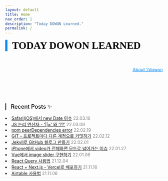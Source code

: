 ```yaml
---
layout: default
title: Home
nav_order: 1
description: "Today DOWON Learned."
permalink: /
---
```


<div style="font-family: 'Gugi', cursive; font-size:32px; font-weight: 800; border-left: 7px solid #0687f0; padding-left:15px !important; color:#000000; margin-bottom: 50px;">TODAY DOWON LEARNED</div>

<div align="right"><a href="{{ '/about' | absolute_url }}" style="color:#0687f0;">About 2dowon</a></div>

<div style="font-size:18px; font-weight: 500; border-left: 3px solid #404040; padding-left:15px !important; color:#000000; margin-top:100px; margin-bottom:15px;">Recent Posts ✨</div>

<li>
    <a href="https://2dowon.github.io/docs/javascript/ios-new-date/">Safari(iOS)에서 new Date 이슈</a>
    <span style="color:#808080">22.03.16</span>
</li>
<li>
    <a href="https://2dowon.github.io/docs/javascript/logical-assignments/">JS 논리 연산자 - ‘||=’ 와 ‘??’</a>
    <span style="color:#808080">22.03.09</span>
</li>
<li>
    <a href="https://2dowon.github.io/docs/etc/npm-peerDependencies-error/">npm peerDependencies error</a>
    <span style="color:#808080">22.02.19</span>
</li>
<li>
    <a href="https://2dowon.github.io/docs/etc/commit-by-different-account/">GIT - 프로젝트마다 다른 계정으로 커밋하기</a>
    <span style="color:#808080">22.02.12</span>
</li>
<li>
    <a href="https://2dowon.github.io/docs/etc/jekyll-blog/">Jekyll로 GitHub 블로그 만들기</a>
    <span style="color:#808080">22.02.01</span>
</li>
<li>
    <a href="https://2dowon.github.io/docs/html/play-video-with-iphone/">iPhone에서 video가 전체화면 모드로 넘어가는 이슈</a>
    <span style="color:#808080">22.01.27</span>
</li>
<li>
    <a href="https://2dowon.github.io/docs/vue/image-slider/">Vue에서 image slider 구현하기</a>
    <span style="color:#808080">22.01.06</span>
</li>
<li>
    <a href="https://2dowon.github.io/docs/react/how-to-use-react-query/">React Query 사용법</a>
    <span style="color:#808080">21.12.04</span>
</li>
<li>
    <a href="https://2dowon.github.io/docs/react/deploy-by-vercel/">React + Next.js - Vercel로 배포하기</a>
    <span style="color:#808080">21.11.16</span>
</li>
<li>
    <a href="https://2dowon.github.io/docs/etc/airtable/">Airtable 사용법</a>
    <span style="color:#808080">21.11.06</span>
</li>
